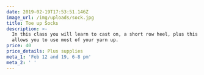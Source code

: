 ```yaml
---
date: 2019-02-19T17:53:51.146Z
image_url: /img/uploads/sock.jpg
title: Toe up Socks
description: >-
  In this class you will learn to cast on, a short row heel, plus this method
  allows you to use most of your yarn up.
price: 40
price_details: Plus supplies
meta_1: 'Feb 12 and 19, 6-8 pm'
meta_2: ' '
---
```


